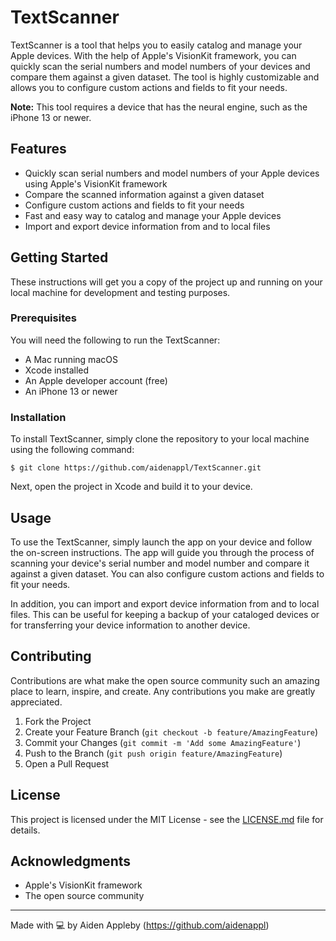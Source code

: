 # TextScanner

TextScanner is a tool that helps you to easily catalog and manage your Apple devices. With the help of Apple's VisionKit framework, you can quickly scan the serial numbers and model numbers of your devices and compare them against a given dataset. The tool is highly customizable and allows you to configure custom actions and fields to fit your needs.

**Note:** This tool requires a device that has the neural engine, such as the iPhone 13 or newer.

## Features

- Quickly scan serial numbers and model numbers of your Apple devices using Apple's VisionKit framework
- Compare the scanned information against a given dataset
- Configure custom actions and fields to fit your needs
- Fast and easy way to catalog and manage your Apple devices
- Import and export device information from and to local files

## Getting Started

These instructions will get you a copy of the project up and running on your local machine for development and testing purposes.

### Prerequisites

You will need the following to run the TextScanner:

- A Mac running macOS
- Xcode installed
- An Apple developer account (free)
- An iPhone 13 or newer

### Installation

To install TextScanner, simply clone the repository to your local machine using the following command:

`$ git clone https://github.com/aidenappl/TextScanner.git`


Next, open the project in Xcode and build it to your device.

## Usage

To use the TextScanner, simply launch the app on your device and follow the on-screen instructions. The app will guide you through the process of scanning your device's serial number and model number and compare it against a given dataset. You can also configure custom actions and fields to fit your needs.

In addition, you can import and export device information from and to local files. This can be useful for keeping a backup of your cataloged devices or for transferring your device information to another device.

## Contributing

Contributions are what make the open source community such an amazing place to learn, inspire, and create. Any contributions you make are greatly appreciated.

1. Fork the Project
2. Create your Feature Branch (`git checkout -b feature/AmazingFeature`)
3. Commit your Changes (`git commit -m 'Add some AmazingFeature'`)
4. Push to the Branch (`git push origin feature/AmazingFeature`)
5. Open a Pull Request

## License

This project is licensed under the MIT License - see the [LICENSE.md](LICENSE.md) file for details.

## Acknowledgments

- Apple's VisionKit framework
- The open source community

---

Made with 💻 by Aiden Appleby (https://github.com/aidenappl)
